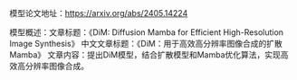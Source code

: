模型论文地址：https://arxiv.org/abs/2405.14224

模型概述：文章标题：《DiM: Diffusion Mamba for Efficient High-Resolution Image Synthesis》
中文文章标题：《DiM：用于高效高分辨率图像合成的扩散Mamba》
文章内容：提出DiM模型，结合扩散模型和Mamba优化算法，实现高效高分辨率图像合成。
